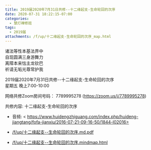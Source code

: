 ```yaml
---
title: 2019届2020年7月31日共修--十二缘起支-生命轮回的次序
date: 2020-07-31 18:22:15-07:00
categories:
  - 慧灯禅修班
tags:
  - 2019届
attachments: /f/up/十二缘起支-生命轮回的次序_map.html
---
```

诸法等性本基法界中  
自现圆满三身游舞力  
离障本来怙主龙钦巴  
祈请无垢光尊常护我  

2019届2020年7月31日共修--十二缘起支-生命轮回的次序  
星期五 晚上7:00-10:00  

网络共修Zoom房间号码： 7789995278 (<https://zoom.us/j/7789995278>)

共修内容: 十二缘起支-生命轮回的次序                      
- 音频: < https://www.huidengzhiguang.com/index.php/huideng-jiangtang/fofa-jianxiu/2016-07-21-09-16-50/1844-l02016>           

- [/f/up/十二缘起支--生命轮回的次序.md.pdf](https://s3.ap-northeast-1.wasabisys.com/hdcx/hdv/f/up/十二缘起支-生命轮回的次序.md.pdf)  
- [/f/up/十二缘起支--生命轮回的次序.mindmap.html](https://s3.ap-northeast-1.wasabisys.com/hdcx/hdv/f/up/十二缘起支-生命轮回的次序_map.html)
